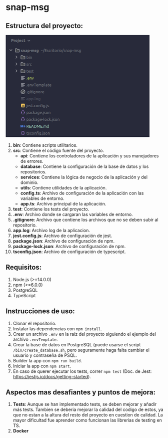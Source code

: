 # snap-msg

## Estructura del proyecto:

![img.png](doc/projectStructure.png)

1. **bin**: Contiene scripts utilitarios.
2. **src**: Contiene el código fuente del proyecto.
    - **api**: Contiene los controladores de la aplicación y sus manejadores de errores.
    - **database**: Contiene la configuración de la base de datos y los repositorios.
    - **services**: Contiene la lógica de negocio de la aplicación y del dominio.
    - **utils**: Contiene utilidades de la aplicación.
    - **config.ts**: Archivo de configuración de la aplicación con las variables de entorno.
    - **app.ts**: Archivo principal de la aplicación.
3. **test**: Contiene los tests del proyecto.
4. **.env**: Archivo donde se cargaran las variables de entorno.
5. **.gitignore**: Archivo que contiene los archivos que no se deben subir al repositorio.
6. **app.log**: Archivo log de la aplicacion.
7. **jest.config.js**: Archivo de configuración de jest.
8. **package.json**: Archivo de configuración de npm.
9. **package-lock.json**: Archivo de configuración de npm.
10. **tsconfig.json**: Archivo de configuración de typescript.

## Requisitos:
1. Node.js (>=14.0.0)
2. npm (>=6.0.0)
3. PostgreSQL
4. TypeScript

## Instrucciones de uso:

1. Clonar el repositorio.
2. Instalar las dependencias con `npm install`.
3. Crear un archivo `.env` en la raíz del proyecto siguiendo el ejemplo del archivo `.envTemplate`.
4. Crear la base de datos en PostgreSQL (puede usarse el script `/bin/create_database.sh`, pero seguramente haga falta cambiar el usuario y contraseña de PSQL.
4. Builder la app con `npm run build`.
5. Iniciar la app con `npm start`.
6. En caso de querer ejecutar los tests, correr `npm test` (Doc. de Jest: https://jestjs.io/docs/getting-started).


## Aspectos mas desafiantes y puntos de mejora:

1. **Tests**: Aunque se han implementado tests, se deben mejorar y añadir más tests. Tambien se deberia mejorar la calidad del codigo de estos, ya que no estan a la altura del resto del proyecto en cuestion de calidad. La mayor dificultad fue aprender como funcionan las librerias de testing en TS.
2. **Docker**